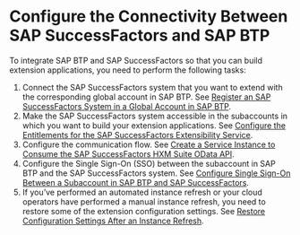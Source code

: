 # Configure the Connectivity Between SAP SuccessFactors and SAP BTP

To integrate SAP BTP and SAP SuccessFactors so that you can build extension applications, you need to perform the following tasks:
1. Connect the SAP SuccessFactors system that you want to extend with the corresponding global account in SAP BTP. See [Register an SAP SuccessFactors System in a Global Account in SAP BTP](https://help.sap.com/viewer/65de2977205c403bbc107264b8eccf4b/Cloud/en-US/e956ba209f30447cb55140e38c15e345.html).
2. Make the SAP SuccessFactors system accessible in the subaccounts in which you want to build your extension applications. See [Configure the Entitlements for the SAP SuccessFactors Extensibility Service](https://help.sap.com/viewer/65de2977205c403bbc107264b8eccf4b/Cloud/en-US/b01e6255607a42889483115dbd56cc1f.html).
3. Configure the communication flow. See [Create a Service Instance to Consume the SAP SuccessFactors HXM Suite OData API](https://help.sap.com/viewer/65de2977205c403bbc107264b8eccf4b/Cloud/en-US/46c5ea17eff94bc6949857e588797273.html).
4. Configure the Single Sign-On (SSO) between the subaccount in SAP BTP and the SAP SuccessFactors system. See [Configure Single Sign-On Between a Subaccount in SAP BTP and SAP SuccessFactors](https://help.sap.com/viewer/65de2977205c403bbc107264b8eccf4b/Cloud/en-US/64da613776814c3f8d899686dee558ca.html).
5. If you’ve performed an automated instance refresh or your cloud operators have performed a manual instance refresh, you need to restore some of the extension configuration settings. See [Restore Configuration Settings After an Instance Refresh](https://help.sap.com/viewer/65de2977205c403bbc107264b8eccf4b/Cloud/en-US/4c1bf988d60e49bf95a488f5ec18f2b4.html).
